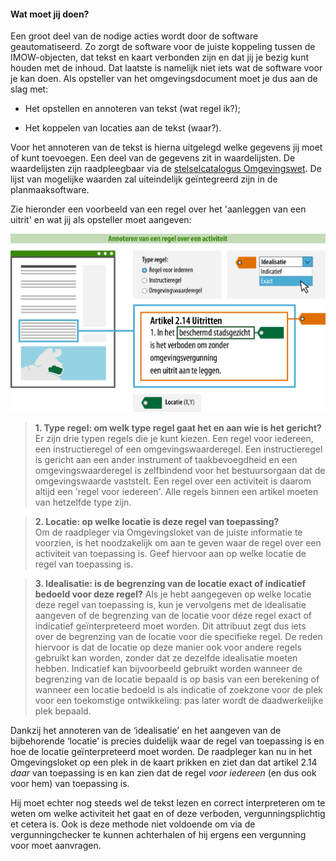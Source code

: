 ﻿#### Wat moet jij doen?

Een groot deel van de nodige acties wordt door de software geautomatiseerd. Zo
zorgt de software voor de juiste koppeling tussen de IMOW-objecten, dat tekst en
kaart verbonden zijn en dat jij je bezig kunt houden met de inhoud. Dat laatste
is namelijk niet iets wat de software voor je kan doen. Als opsteller van het
omgevingsdocument moet je dus aan de slag met:

-   Het opstellen en annoteren van tekst (wat regel ik?);

-   Het koppelen van locaties aan de tekst (waar?).

Voor het annoteren van de tekst is hierna uitgelegd welke gegevens jij moet of
kunt toevoegen. Een deel van de gegevens zit in waardelijsten. De waardelijsten
zijn raadpleegbaar via de [stelselcatalogus
Omgevingswet](https://stelselcatalogus.omgevingswet.overheid.nl/waardelijstenpagina). 
De lijst van mogelijke waarden zal uiteindelijk geïntegreerd zijn
in de planmaaksoftware.

Zie hieronder een voorbeeld van een regel over het 'aanleggen van een uitrit'
 en wat jij als opsteller moet aangeven:

![](media/7102RegelZonderActiviteitBasis.png)

>   **1. Type regel: om welk type regel gaat het en aan wie is het gericht?**  
>   Er zijn drie typen regels die je kunt kiezen. Een regel voor iedereen,
>   een instructieregel of een omgevingswaarderegel. Een instructieregel is
>   gericht aan een ander instrument of taakbevoegdheid en een omgevingswaarderegel
>   is zelfbindend voor het bestuursorgaan dat de omgevingswaarde vaststelt. Een regel
>   over een activiteit is daarom altijd een 'regel voor iedereen'. 
>   Alle regels binnen een artikel moeten van hetzelfde type zijn. 

>   **2. Locatie: op welke locatie is deze regel van toepassing?**  
>   Om de raadpleger via Omgevingsloket van de juiste informatie te voorzien, is het
>   noodzakelijk om aan te geven waar de regel over een activiteit van toepassing is. Geef
>   hiervoor aan op welke locatie de regel van toepassing is.

>   **3. Idealisatie: is de begrenzing van de locatie exact of indicatief bedoeld voor deze regel?**
>   Als je hebt aangegeven op welke locatie deze regel van toepassing is, kun je
>   vervolgens met de idealisatie aangeven of de begrenzing van de locatie voor déze
>   regel exact of indicatief geïnterpreteerd moet worden. Dit attribuut zegt dus
>   iets over de begrenzing van de locatie voor díe specifieke regel. De reden
>   hiervoor is dat de locatie op deze manier ook voor andere regels gebruikt kan
>   worden, zonder dat ze dezelfde idealisatie moeten hebben. Indicatief kan
>   bijvoorbeeld gebruikt worden wanneer de begrenzing van de locatie bepaald is op
>   basis van een berekening of wanneer een locatie bedoeld is als indicatie of
>   zoekzone voor de plek voor een toekomstige ontwikkeling: pas later wordt de
>   daadwerkelijke plek bepaald.

Dankzij het annoteren van de ‘idealisatie’ en het aangeven van de bijbehorende
‘locatie’ is precies duidelijk waar de regel van toepassing is en hoe de locatie 
geïnterpreteerd moet worden. De raadpleger kan nu in het Omgevingsloket op een plek 
in de kaart prikken en ziet dan dat artikel 2.14 *daar* van toepassing is en kan zien
dat de regel *voor iedereen* (en dus ook voor hem) van toepassing is. 

Hij moet echter nog steeds wel de tekst lezen en correct interpreteren om te weten om welke 
activiteit het gaat en of deze verboden, vergunningsplichtig et cetera is. Ook is deze 
methode niet voldoende om via de vergunningchecker te kunnen achterhalen of hij ergens 
een vergunning voor moet aanvragen. 